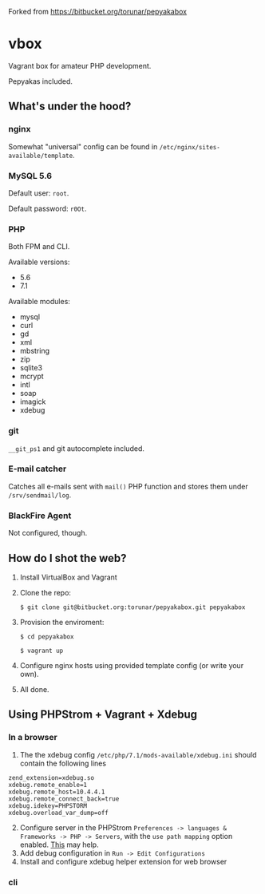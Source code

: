 Forked from https://bitbucket.org/torunar/pepyakabox

# vbox #

Vagrant box for amateur PHP development.

Pepyakas included.

## What's under the hood?

### nginx

Somewhat "universal" config can be found in `/etc/nginx/sites-available/template`.

### MySQL 5.6

Default user: `root`.

Default password: `r0Ot`.

### PHP

Both FPM and CLI.

Available versions:

* 5.6
* 7.1

Available modules:

* mysql
* curl
* gd
* xml
* mbstring
* zip
* sqlite3
* mcrypt
* intl
* soap
* imagick
* xdebug

### git

`__git_ps1` and git autocomplete included.

### E-mail catcher

Catches all e-mails sent with `mail()` PHP function and stores them under `/srv/sendmail/log`.

### BlackFire Agent

Not configured, though.

## How do I shot the web?

1. Install VirtualBox and Vagrant

2. Clone the repo:

	```
	$ git clone git@bitbucket.org:torunar/pepyakabox.git pepyakabox
	```

3. Provision the enviroment:

	```
	$ cd pepyakabox
	```
	```
	$ vagrant up
	```

4. Configure nginx hosts using provided template config (or write your own).

5. All done.

## Using PHPStrom + Vagrant + Xdebug

### In a browser
1. The the xdebug config ```/etc/php/7.1/mods-available/xdebug.ini``` should contain the following lines 
```
zend_extension=xdebug.so
xdebug.remote_enable=1
xdebug.remote_host=10.4.4.1
xdebug.remote_connect_back=true
xdebug.idekey=PHPSTORM
xdebug.overload_var_dump=off
```
2. Configure server in the PHPStrom ```Preferences -> languages & Frameworks -> PHP -> Servers```, with the ```use path mapping``` option enabled. [This](https://www.theodo.fr/blog/2016/08/configure-xdebug-phpstorm-vagrant/) may help.
3. Add debug configuration in ```Run -> Edit Configurations```
4. Install and configure xdebug helper extension for web browser

### cli

